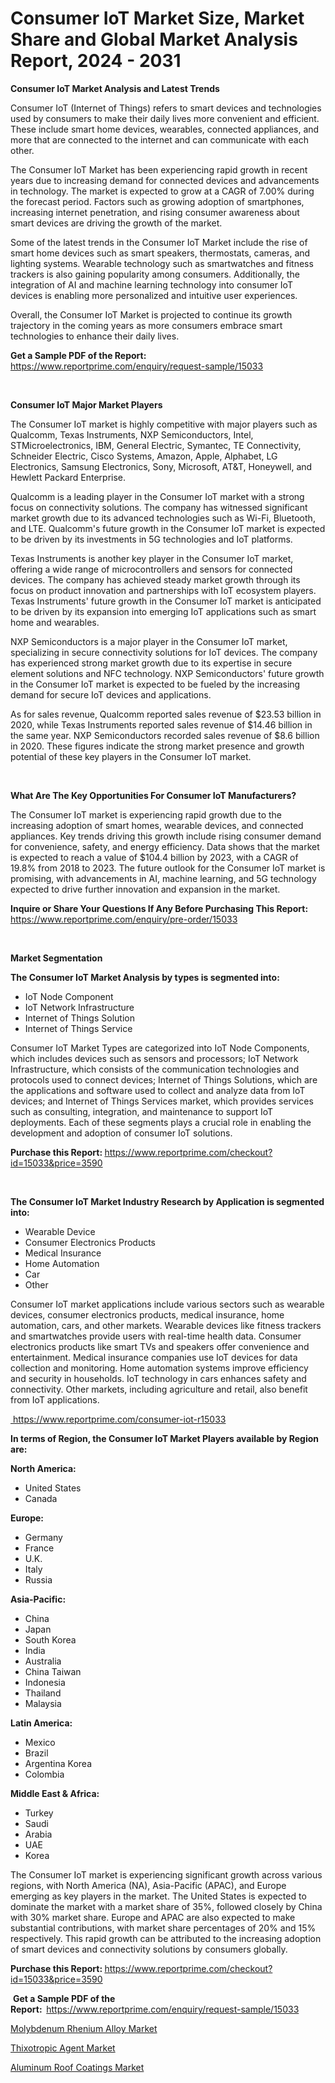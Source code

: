 <p><h1>Consumer IoT Market Size, Market Share and Global Market Analysis Report, 2024 - 2031</h1></p><p><strong>Consumer IoT Market Analysis and Latest Trends</strong></p>
<p><p>Consumer IoT (Internet of Things) refers to smart devices and technologies used by consumers to make their daily lives more convenient and efficient. These include smart home devices, wearables, connected appliances, and more that are connected to the internet and can communicate with each other.</p><p>The Consumer IoT Market has been experiencing rapid growth in recent years due to increasing demand for connected devices and advancements in technology. The market is expected to grow at a CAGR of 7.00% during the forecast period. Factors such as growing adoption of smartphones, increasing internet penetration, and rising consumer awareness about smart devices are driving the growth of the market.</p><p>Some of the latest trends in the Consumer IoT Market include the rise of smart home devices such as smart speakers, thermostats, cameras, and lighting systems. Wearable technology such as smartwatches and fitness trackers is also gaining popularity among consumers. Additionally, the integration of AI and machine learning technology into consumer IoT devices is enabling more personalized and intuitive user experiences.</p><p>Overall, the Consumer IoT Market is projected to continue its growth trajectory in the coming years as more consumers embrace smart technologies to enhance their daily lives.</p></p>
<p><strong>Get a Sample PDF of the Report:&nbsp;</strong> <a href="https://www.reportprime.com/enquiry/request-sample/15033">https://www.reportprime.com/enquiry/request-sample/15033</a></p>
<p>&nbsp;</p>
<p><strong>Consumer IoT Major Market Players</strong></p>
<p><p>The Consumer IoT market is highly competitive with major players such as Qualcomm, Texas Instruments, NXP Semiconductors, Intel, STMicroelectronics, IBM, General Electric, Symantec, TE Connectivity, Schneider Electric, Cisco Systems, Amazon, Apple, Alphabet, LG Electronics, Samsung Electronics, Sony, Microsoft, AT&T, Honeywell, and Hewlett Packard Enterprise.</p><p>Qualcomm is a leading player in the Consumer IoT market with a strong focus on connectivity solutions. The company has witnessed significant market growth due to its advanced technologies such as Wi-Fi, Bluetooth, and LTE. Qualcomm's future growth in the Consumer IoT market is expected to be driven by its investments in 5G technologies and IoT platforms.</p><p>Texas Instruments is another key player in the Consumer IoT market, offering a wide range of microcontrollers and sensors for connected devices. The company has achieved steady market growth through its focus on product innovation and partnerships with IoT ecosystem players. Texas Instruments' future growth in the Consumer IoT market is anticipated to be driven by its expansion into emerging IoT applications such as smart home and wearables.</p><p>NXP Semiconductors is a major player in the Consumer IoT market, specializing in secure connectivity solutions for IoT devices. The company has experienced strong market growth due to its expertise in secure element solutions and NFC technology. NXP Semiconductors' future growth in the Consumer IoT market is expected to be fueled by the increasing demand for secure IoT devices and applications.</p><p>As for sales revenue, Qualcomm reported sales revenue of $23.53 billion in 2020, while Texas Instruments reported sales revenue of $14.46 billion in the same year. NXP Semiconductors recorded sales revenue of $8.6 billion in 2020. These figures indicate the strong market presence and growth potential of these key players in the Consumer IoT market.</p></p>
<p>&nbsp;</p>
<p><strong>What Are The Key Opportunities For Consumer IoT Manufacturers?</strong></p>
<p><p>The Consumer IoT market is experiencing rapid growth due to the increasing adoption of smart homes, wearable devices, and connected appliances. Key trends driving this growth include rising consumer demand for convenience, safety, and energy efficiency. Data shows that the market is expected to reach a value of $104.4 billion by 2023, with a CAGR of 19.8% from 2018 to 2023. The future outlook for the Consumer IoT market is promising, with advancements in AI, machine learning, and 5G technology expected to drive further innovation and expansion in the market.</p></p>
<p><strong>Inquire or Share Your Questions If Any Before Purchasing This Report:</strong> <a href="https://www.reportprime.com/enquiry/pre-order/15033">https://www.reportprime.com/enquiry/pre-order/15033</a></p>
<p>&nbsp;</p>
<p><strong>Market Segmentation</strong></p>
<p><strong>The Consumer IoT Market Analysis by types is segmented into:</strong></p>
<p><ul><li>IoT Node Component</li><li>IoT Network Infrastructure</li><li>Internet of Things Solution</li><li>Internet of Things Service</li></ul></p>
<p><p>Consumer IoT Market Types are categorized into IoT Node Components, which includes devices such as sensors and processors; IoT Network Infrastructure, which consists of the communication technologies and protocols used to connect devices; Internet of Things Solutions, which are the applications and software used to collect and analyze data from IoT devices; and Internet of Things Services market, which provides services such as consulting, integration, and maintenance to support IoT deployments. Each of these segments plays a crucial role in enabling the development and adoption of consumer IoT solutions.</p></p>
<p><strong>Purchase this Report:&nbsp;</strong><a href="https://www.reportprime.com/checkout?id=15033&price=3590">https://www.reportprime.com/checkout?id=15033&price=3590</a></p>
<p>&nbsp;</p>
<p><strong>The Consumer IoT Market Industry Research by Application is segmented into:</strong></p>
<p><ul><li>Wearable Device</li><li>Consumer Electronics Products</li><li>Medical Insurance</li><li>Home Automation</li><li>Car</li><li>Other</li></ul></p>
<p><p>Consumer IoT market applications include various sectors such as wearable devices, consumer electronics products, medical insurance, home automation, cars, and other markets. Wearable devices like fitness trackers and smartwatches provide users with real-time health data. Consumer electronics products like smart TVs and speakers offer convenience and entertainment. Medical insurance companies use IoT devices for data collection and monitoring. Home automation systems improve efficiency and security in households. IoT technology in cars enhances safety and connectivity. Other markets, including agriculture and retail, also benefit from IoT applications.</p></p>
<p><a href="https://www.reportprime.com/consumer-iot-r15033">&nbsp;https://www.reportprime.com/consumer-iot-r15033</a></p>
<p><strong>In terms of Region, the Consumer IoT Market Players available by Region are:</strong></p>
<p>
    <p> <strong> North America: </strong>
        <ul>
            <li>United States</li>
            <li>Canada</li>
        </ul>
        </p> 
    <p> <strong> Europe: </strong>
        <ul>
            <li>Germany</li>
            <li>France</li>
            <li>U.K.</li>
            <li>Italy</li>
            <li>Russia</li>
        </ul>
        </p> 
    <p> <strong> Asia-Pacific: </strong>
        <ul>
            <li>China</li>
            <li>Japan</li>
            <li>South Korea</li>
            <li>India</li>
            <li>Australia</li>
            <li>China Taiwan</li>
            <li>Indonesia</li>
            <li>Thailand</li>
            <li>Malaysia</li>
        </ul>
        </p> 
    <p> <strong> Latin America: </strong>
        <ul>
            <li>Mexico</li>
            <li>Brazil</li>
            <li>Argentina Korea</li>
            <li>Colombia</li>
        </ul>
        </p> 
    <p> <strong> Middle East & Africa: </strong>
        <ul>
            <li>Turkey</li>
            <li>Saudi</li>
            <li>Arabia</li>
            <li>UAE</li>
            <li>Korea</li>
        </ul>
    </p>
    </p>
<p><p>The Consumer IoT market is experiencing significant growth across various regions, with North America (NA), Asia-Pacific (APAC), and Europe emerging as key players in the market. The United States is expected to dominate the market with a market share of 35%, followed closely by China with 30% market share. Europe and APAC are also expected to make substantial contributions, with market share percentages of 20% and 15% respectively. This rapid growth can be attributed to the increasing adoption of smart devices and connectivity solutions by consumers globally.</p></p>
<p><strong>Purchase this Report: </strong><a href="https://www.reportprime.com/checkout?id=15033&price=3590">https://www.reportprime.com/checkout?id=15033&price=3590</a></p>
<p>&nbsp;<strong>Get a Sample PDF of the Report:&nbsp;&nbsp;</strong><a href="https://www.reportprime.com/enquiry/request-sample/15033">https://www.reportprime.com/enquiry/request-sample/15033</a></p>
<p><strong></strong></p>
<p><p><a href="https://www.linkedin.com/pulse/molybdenum-rhenium-alloy-market-size-share-amp-trends-analysis-zeple?trackingId=nzkc4zbt8uoyL4UOp%2FhXiw%3D%3D">Molybdenum Rhenium Alloy Market</a></p><p><a href="https://www.linkedin.com/pulse/thixotropic-agent-market-research-report-key-successful-zrewe?trackingId=4TNPL5BSSp4M9I7MuZpJbg%3D%3D">Thixotropic Agent Market</a></p><p><a href="https://www.linkedin.com/pulse/aluminum-roof-coatings-market-size-global-industry-overview-sbj9e?trackingId=SpMLimDVOWOLW5cP9qH1TA%3D%3D">Aluminum Roof Coatings Market</a></p></p>